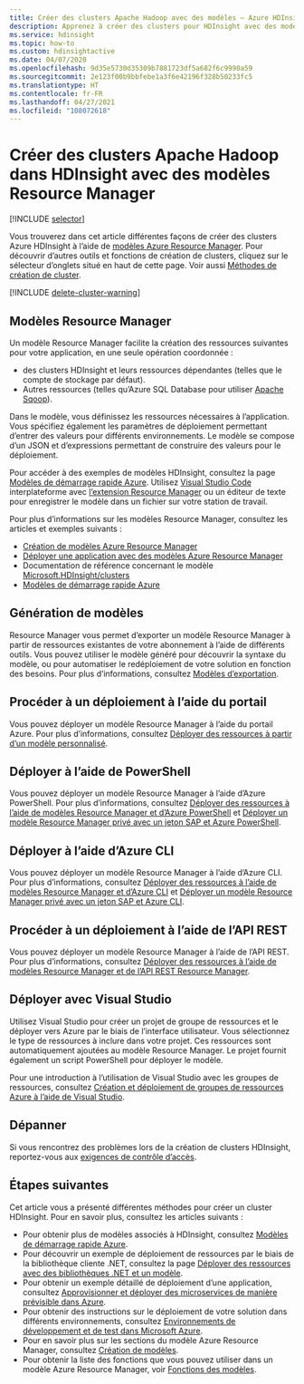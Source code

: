 ```yaml
---
title: Créer des clusters Apache Hadoop avec des modèles – Azure HDInsight
description: Apprenez à créer des clusters pour HDInsight avec des modèles Resource Manager.
ms.service: hdinsight
ms.topic: how-to
ms.custom: hdinsightactive
ms.date: 04/07/2020
ms.openlocfilehash: 9d35e5730d35309b7881723df5a682f6c9990a59
ms.sourcegitcommit: 2e123f00b9bbfebe1a3f6e42196f328b50233fc5
ms.translationtype: HT
ms.contentlocale: fr-FR
ms.lasthandoff: 04/27/2021
ms.locfileid: "108072618"
---
```

# <a name="create-apache-hadoop-clusters-in-hdinsight-by-using-resource-manager-templates"></a>Créer des clusters Apache Hadoop dans HDInsight avec des modèles Resource Manager

[!INCLUDE [selector](../../includes/hdinsight-create-linux-cluster-selector.md)]

Vous trouverez dans cet article différentes façons de créer des clusters Azure HDInsight à l’aide de [modèles Azure Resource Manager](../azure-resource-manager/templates/deploy-powershell.md). Pour découvrir d’autres outils et fonctions de création de clusters, cliquez sur le sélecteur d’onglets situé en haut de cette page. Voir aussi [Méthodes de création de cluster](hdinsight-hadoop-provision-linux-clusters.md#cluster-setup-methods).

[!INCLUDE [delete-cluster-warning](../../includes/hdinsight-delete-cluster-warning.md)]

## <a name="resource-manager-templates"></a>Modèles Resource Manager

Un modèle Resource Manager facilite la création des ressources suivantes pour votre application, en une seule opération coordonnée :

* des clusters HDInsight et leurs ressources dépendantes (telles que le compte de stockage par défaut).
* Autres ressources (telles qu’Azure SQL Database pour utiliser [Apache Sqoop](https://sqoop.apache.org/)).

Dans le modèle, vous définissez les ressources nécessaires à l’application. Vous spécifiez également les paramètres de déploiement permettant d’entrer des valeurs pour différents environnements. Le modèle se compose d’un JSON et d’expressions permettant de construire des valeurs pour le déploiement.

Pour accéder à des exemples de modèles HDInsight, consultez la page [Modèles de démarrage rapide Azure](https://azure.microsoft.com/resources/templates/?term=hdinsight). Utilisez [Visual Studio Code](https://code.visualstudio.com/#alt-downloads) interplateforme avec [l’extension Resource Manager](https://marketplace.visualstudio.com/items?itemName=msazurermtools.azurerm-vscode-tools) ou un éditeur de texte pour enregistrer le modèle dans un fichier sur votre station de travail.

Pour plus d’informations sur les modèles Resource Manager, consultez les articles et exemples suivants :

* [Création de modèles Azure Resource Manager](../azure-resource-manager/templates/template-syntax.md)
* [Déployer une application avec des modèles Azure Resource Manager](../azure-resource-manager/templates/deploy-powershell.md)
* Documentation de référence concernant le modèle [Microsoft.HDInsight/clusters](/azure/templates/microsoft.hdinsight/allversions)
* [Modèles de démarrage rapide Azure](https://azure.microsoft.com/resources/templates/?resourceType=Microsoft.Hdinsight&pageNumber=1&sort=Popular)

## <a name="generate-templates"></a>Génération de modèles

Resource Manager vous permet d’exporter un modèle Resource Manager à partir de ressources existantes de votre abonnement à l’aide de différents outils. Vous pouvez utiliser le modèle généré pour découvrir la syntaxe du modèle, ou pour automatiser le redéploiement de votre solution en fonction des besoins. Pour plus d’informations, consultez [Modèles d’exportation](../azure-resource-manager/templates/export-template-portal.md).

## <a name="deploy-using-the-portal"></a>Procéder à un déploiement à l’aide du portail

Vous pouvez déployer un modèle Resource Manager à l’aide du portail Azure. Pour plus d’informations, consultez [Déployer des ressources à partir d’un modèle personnalisé](../azure-resource-manager/templates/deploy-portal.md#deploy-resources-from-custom-template).

## <a name="deploy-using-powershell"></a>Déployer à l’aide de PowerShell

Vous pouvez déployer un modèle Resource Manager à l’aide d’Azure PowerShell. Pour plus d’informations, consultez [Déployer des ressources à l’aide de modèles Resource Manager et d’Azure PowerShell](../azure-resource-manager/templates/deploy-powershell.md) et [Déployer un modèle Resource Manager privé avec un jeton SAP et Azure PowerShell](../azure-resource-manager/templates/secure-template-with-sas-token.md).

## <a name="deploy-using-azure-cli"></a>Déployer à l’aide d’Azure CLI

Vous pouvez déployer un modèle Resource Manager à l’aide d’Azure CLI. Pour plus d’informations, consultez [Déployer des ressources à l’aide de modèles Resource Manager et d’Azure CLI](../azure-resource-manager/templates/deploy-cli.md) et [Déployer un modèle Resource Manager privé avec un jeton SAP et Azure CLI](../azure-resource-manager/templates/secure-template-with-sas-token.md).

## <a name="deploy-using-the-rest-api"></a>Procéder à un déploiement à l’aide de l’API REST

Vous pouvez déployer un modèle Resource Manager à l’aide de l’API REST. Pour plus d’informations, consultez [Déployer des ressources à l’aide de modèles Resource Manager et de l’API REST Resource Manager](../azure-resource-manager/templates/deploy-rest.md).

## <a name="deploy-with-visual-studio"></a>Déployer avec Visual Studio

 Utilisez Visual Studio pour créer un projet de groupe de ressources et le déployer vers Azure par le biais de l’interface utilisateur. Vous sélectionnez le type de ressources à inclure dans votre projet. Ces ressources sont automatiquement ajoutées au modèle Resource Manager. Le projet fournit également un script PowerShell pour déployer le modèle.

Pour une introduction à l’utilisation de Visual Studio avec les groupes de ressources, consultez [Création et déploiement de groupes de ressources Azure à l’aide de Visual Studio](../azure-resource-manager/templates/create-visual-studio-deployment-project.md).

## <a name="troubleshoot"></a>Dépanner

Si vous rencontrez des problèmes lors de la création de clusters HDInsight, reportez-vous aux [exigences de contrôle d’accès](hdinsight-hadoop-customize-cluster-linux.md#access-control).

## <a name="next-steps"></a>Étapes suivantes

Cet article vous a présenté différentes méthodes pour créer un cluster HDInsight. Pour en savoir plus, consultez les articles suivants :

* Pour obtenir plus de modèles associés à HDInsight, consultez [Modèles de démarrage rapide Azure](https://azure.microsoft.com/resources/templates/?term=hdinsight).
* Pour découvrir un exemple de déploiement de ressources par le biais de la bibliothèque cliente .NET, consultez la page [Déployer des ressources avec des bibliothèques .NET et un modèle](/previous-versions/azure/virtual-machines/windows/csharp-template?toc=%2fazure%2fvirtual-machines%2fwindows%2ftoc.json).
* Pour obtenir un exemple détaillé de déploiement d’une application, consultez [Approvisionner et déployer des microservices de manière prévisible dans Azure](../app-service/deploy-complex-application-predictably.md).
* Pour obtenir des instructions sur le déploiement de votre solution dans différents environnements, consultez [Environnements de développement et de test dans Microsoft Azure](../devtest-labs/devtest-lab-overview.md).
* Pour en savoir plus sur les sections du modèle Azure Resource Manager, consultez [Création de modèles](../azure-resource-manager/templates/template-syntax.md).
* Pour obtenir la liste des fonctions que vous pouvez utiliser dans un modèle Azure Resource Manager, voir [Fonctions des modèles](../azure-resource-manager/templates/template-functions.md).